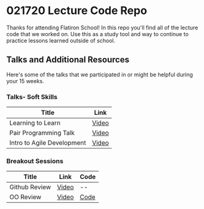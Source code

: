 # 021720 Lecture Code Repo
Thanks for attending Flatiron School! In this repo you'll find all of the lecture code that we worked on. Use this as a study tool and way to continue to practice lessons learned outside of school.

## Talks and Additional Resources
Here's some of the talks that we participated in or might be helpful during your 15 weeks.

### Talks- Soft Skills

| Title | Link |
|-------|------|
| Learning to Learn | [Video](https://www.youtube.com/watch?v=SPCh2G1SgaA) | 
| Pair Programming Talk | [Video](https://www.youtube.com/watch?v=5_BEb3KgxEE)|
| Intro to Agile Development | [Video](https://youtu.be/6BplThCa8ck)|


### Breakout Sessions

| Title | Link | Code |
| ----- | -----| -----|
| Github Review | [Video](https://youtu.be/ep55_cmtyOU) |-- |
| OO Review | [Video](https://youtu.be/ZjI0RxUFo-c) | [Code](https://github.com/learn-co-students/atlanta-web-021720/tree/master/breakout-code_challenge_review)|
